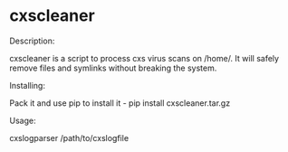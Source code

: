 cxscleaner
==========

Description:

cxscleaner is a script to process cxs virus scans on /home/. It will safely remove files and symlinks without breaking the system.

Installing:

Pack it and use pip to install it - pip install cxscleaner.tar.gz

Usage:

cxslogparser /path/to/cxslogfile

